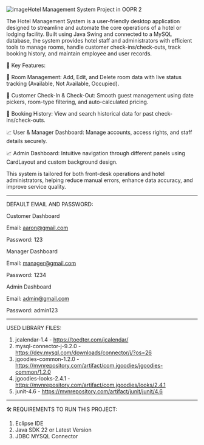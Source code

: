 ![image](https://github.com/user-attachments/assets/4eafaee2-1ae3-4a66-9106-c0be2eed0b27)Hotel Management System Project in OOPR 2

The Hotel Management System is a user-friendly desktop application designed to streamline and automate the core operations of a hotel or lodging facility. Built using Java Swing and connected to a MySQL database, the system provides hotel staff and administrators with efficient tools to manage rooms, handle customer check-ins/check-outs, track booking history, and maintain employee and user records.


🧩 Key Features:


🏨 Room Management: Add, Edit, and Delete room data with live status tracking (Available, Not Available, Occupied).

🔁 Customer Check-In & Check-Out: Smooth guest management using date pickers, room-type filtering, and auto-calculated pricing.

📖 Booking History: View and search historical data for past check-ins/check-outs.

📈 User & Manager Dashboard: Manage accounts, access rights, and staff details securely.

📈 Admin Dashboard: Intuitive navigation through different panels using CardLayout and custom background design.



This system is tailored for both front-desk operations and hotel administrators, helping reduce manual errors, enhance data accuracy, and improve service quality.



-------------------------------------------------------------------------------------------------------------------------------------------------------------------------------------------
DEFAULT EMAIL AND PASSWORD:

Customer Dashboard

Email: aaron@gmail.com

Password: 123

Manager Dashboard

Email: manager@gmail.com

Password: 1234

Admin Dashboard

Email: admin@gmail.com

Password: admin123

-------------------------------------------------------------------------------------------------------------------------------------------------------------------------------------------
USED LIBRARY FILES:

1. jcalendar-1.4 - https://toedter.com/jcalendar/
2. mysql-connector-j-9.2.0 - https://dev.mysql.com/downloads/connector/j/?os=26
3. jgoodies-common-1.2.0 - https://mvnrepository.com/artifact/com.jgoodies/jgoodies-common/1.2.0
4. jgoodies-looks-2.4.1 - https://mvnrepository.com/artifact/com.jgoodies/looks/2.4.1
5. junit-4.6 - https://mvnrepository.com/artifact/junit/junit/4.6

-------------------------------------------------------------------------------------------------------------------------------------------------------------------------------------------
🛠️ REQUIREMENTS TO RUN THIS PROJECT:
1. Eclipse IDE
2. Java SDK 22 or Latest Version
3. JDBC MYSQL Connector


